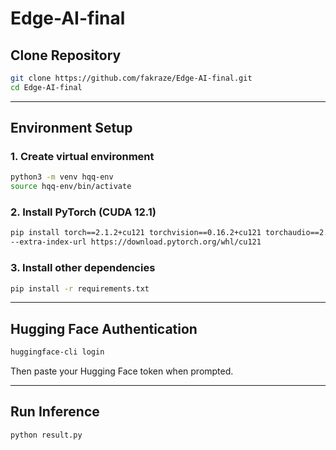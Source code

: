 # Edge-AI-final

## Clone Repository

```bash
git clone https://github.com/fakraze/Edge-AI-final.git
cd Edge-AI-final
```

---

## Environment Setup

### 1. Create virtual environment

```bash
python3 -m venv hqq-env
source hqq-env/bin/activate
```

### 2. Install PyTorch (CUDA 12.1)

```bash
pip install torch==2.1.2+cu121 torchvision==0.16.2+cu121 torchaudio==2.1.2+cu121 \
--extra-index-url https://download.pytorch.org/whl/cu121
```

### 3. Install other dependencies

```bash
pip install -r requirements.txt
```

---

## Hugging Face Authentication

```bash
huggingface-cli login
```

Then paste your Hugging Face token when prompted.

---

## Run Inference

```bash
python result.py
```
